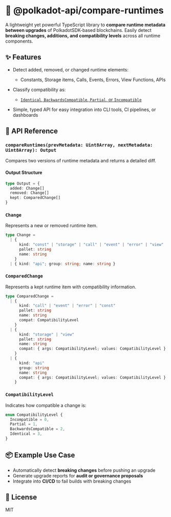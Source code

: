 # 🧬 @polkadot-api/compare-runtimes

A lightweight yet powerful TypeScript library to **compare runtime metadata between upgrades** of PolkadotSDK-based blockchains. Easily detect **breaking changes, additions, and compatibility levels** across all runtime components.

## ✨ Features

- Detect added, removed, or changed runtime elements:

  - Constants, Storage items, Calls, Events, Errors, View Functions, APIs

- Classify compatibility as:

  - [`Identical`, `BackwardsCompatible`, `Partial`, or `Incompatible`](https://papi.how/typed#getcompatibilitylevel)

- Simple, typed API for easy integration into CLI tools, CI pipelines, or dashboards

## 🧩 API Reference

### `compareRuntimes(prevMetadata: Uint8Array, nextMetadata: Uint8Array): Output`

Compares two versions of runtime metadata and returns a detailed diff.

#### Output Structure

```ts
type Output = {
  added: Change[]
  removed: Change[]
  kept: ComparedChange[]
}
```

### `Change`

Represents a new or removed runtime item.

```ts
type Change =
  | {
      kind: "const" | "storage" | "call" | "event" | "error" | "view"
      pallet: string
      name: string
    }
  | { kind: "api"; group: string; name: string }
```

### `ComparedChange`

Represents a kept runtime item with compatibility information.

```ts
type ComparedChange =
  | {
      kind: "call" | "event" | "error" | "const"
      pallet: string
      name: string
      compat: CompatibilityLevel
    }
  | {
      kind: "storage" | "view"
      pallet: string
      name: string
      compat: { args: CompatibilityLevel; values: CompatibilityLevel }
    }
  | {
      kind: "api"
      group: string
      name: string
      compat: { args: CompatibilityLevel; values: CompatibilityLevel }
    }
```

### `CompatibilityLevel`

Indicates how compatible a change is:

```ts
enum CompatibilityLevel {
  Incompatible = 0,
  Partial = 1,
  BackwardsCompatible = 2,
  Identical = 3,
}
```

## 📦 Example Use Case

- Automatically detect **breaking changes** before pushing an upgrade
- Generate upgrade reports for **audit or governance proposals**
- Integrate into **CI/CD** to fail builds with breaking changes

## 📄 License

MIT
